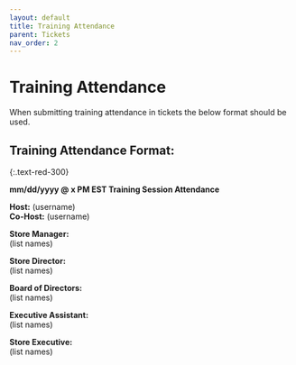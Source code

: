 ```yaml
---
layout: default
title: Training Attendance
parent: Tickets
nav_order: 2
---
```



# Training Attendance
When submitting training attendance in tickets the below format should be used.  

## Training Attendance Format:
{:.text-red-300}

__mm/dd/yyyy @ x PM EST Training Session Attendance__  

__Host:__ (username)  
__Co-Host:__ (username)  

__Store Manager:__  
(list names)  

__Store Director:__  
(list names)  

__Board of Directors:__  
(list names)  

__Executive Assistant:__  
(list names)  

__Store Executive:__  
(list names)  
